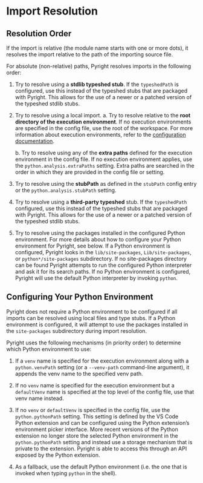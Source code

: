 # Import Resolution

## Resolution Order
If the import is relative (the module name starts with one or more dots), it resolves the import relative to the path of the importing source file.

For absolute (non-relative) paths, Pyright resolves imports in the following order:

1. Try to resolve using a **stdlib typeshed stub**. If the `typeshedPath` is configured, use this instead of the typeshed stubs that are packaged with Pyright. This allows for the use of a newer or a patched version of the typeshed stdlib stubs.

2. Try to resolve using a local import.
    a. Try to resolve relative to the **root directory of the execution environment**. If no execution environments are specified in the config file, use the root of the workspace. For more information about execution environments, refer to the [configuration documentation](https://github.com/microsoft/pyright/blob/master/docs/configuration.md#execution-environment-options).

    b. Try to resolve using any of the **extra paths** defined for the execution environment in the config file. If no execution environment applies, use the `python.analysis.extraPaths` setting. Extra paths are searched in the order in which they are provided in the config file or setting.

4. Try to resolve using the **stubPath** as defined in the `stubPath` config entry or the `python.analysis.stubPath` setting.

5. Try to resolve using a **third-party typeshed** stub. If the `typeshedPath` configured, use this instead of the typeshed stubs that are packaged with Pyright. This allows for the use of a newer or a patched version of the typeshed stdlib stubs.

6. Try to resolve using the packages installed in the configured Python environment. For more details about how to configure your Python environment for Pyright, see below. If a Python environment is configured, Pyright looks in the `lib/site-packages`, `Lib/site-packages`, or `python*/site-packages` subdirectory. If no site-packages directory can be found Pyright attempts to run the configured Python interpreter and ask it for its search paths. If no Python environment is configured, Pyright will use the default Python interpreter by invoking `python`.


## Configuring Your Python Environment
Pyright does not require a Python environment to be configured if all imports can be resolved using local files and type stubs. If a Python environment is configured, it will attempt to use the packages installed in the `site-packages` subdirectory during import resolution.

Pyright uses the following mechanisms (in priority order) to determine which Python environment to use:

1. If a `venv` name is specified for the execution environment along with a `python.venvPath` setting (or a `--venv-path` command-line argument), it appends the venv name to the specified venv path.

2. If no `venv` name is specified for the execution environment but a `defaultVenv` name is specified at the top level of the config file, use that venv name instead.

3. If no `venv` or `defaultVenv` is specified in the config file, use the `python.pythonPath` setting. This setting is defined by the VS Code Python extension and can be configured using the Python extension’s environment picker interface. More recent versions of the Python extension no longer store the selected Python environment in the `python.pythonPath` setting and instead use a storage mechanism that is private to the extension. Pyright is able to access this through an API exposed by the Python extension.

4. As a fallback, use the default Python environment (i.e. the one that is invoked when typing `python` in the shell).
